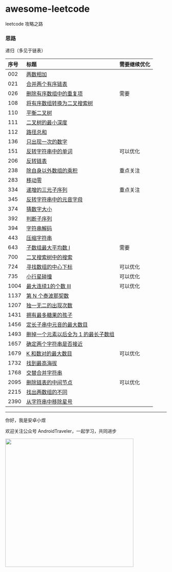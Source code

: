 # awesome-leetcode
leetcode 攻略之路

### 思路
递归（多见于链表）


| 序号   | 标题                                    | 需要继续优化 |
|:-----|:--------------------------------------|:-------|
| 002  | [两数相加](./java/002.md)                 |
| 021  | [合并两个有序链表](./java/021.md)             |
| 026  | [删除有序数组中的重复项](./java/026.md)          | 需要     |
| 108  | [将有序数组转换为二叉搜索树](./java/108.md)        |
| 110  | [平衡二叉树](./java/110.md)                |
| 111  | [二叉树的最小深度](./java/111.md)             |
| 112  | [路径总和](./java/112.md)                 |
| 136  | [只出现一次的数字](./java/136.md)             |
| 151  | [反转字符串中的单词](./java/151.md)            | 可以优化   |
| 206  | [反转链表](./java/206.md)                 |
| 238  | [除自身以外数组的乘积](./java/238.md)           | 重点关注   |
| 283  | [移动零](./java/283.md)                  |
| 334  | [递增的三元子序列](./java/334.md)             | 重点关注   |
| 345  | [反转字符串中的元音字母](./java/345.md)          |
| 374  | [猜数字大小](./java/374.md)                |
| 392  | [判断子序列](./java/392.md)                |
| 394  | [字符串解码](./java/394.md)                |
| 443  | [压缩字符串](./443.md)                     |
| 643  | [子数组最大平均数 I](./java/643.md)           | 需要     |
| 700  | [二叉搜索树中的搜索](./java/700.md)            |
| 724  | [寻找数组的中心下标](./java/724.md)            | 可以优化   |
| 735  | [小行星碰撞](./java/735.md)                | 可以优化 |
| 1004 | [最大连续1的个数 III](./java/1004.md)        | 可以优化   |
| 1137 | [第 N 个泰波那契数](./java/1137.md)          |
| 1207 | [独一无二的出现次数](./java/1207.md)           |
| 1431 | [拥有最多糖果的孩子](./java/1431.md)           |
| 1456 | [定长子串中元音的最大数目](./java/1456.md)        |
| 1493 | [删掉一个元素以后全为 1 的最长子数组](./java/1493.md) |
| 1657 | [确定两个字符串是否接近](./java/1657.md)         |
| 1679 | [K 和数对的最大数目](./java/1679.md)          | 可以优化   |
| 1732 | [找到最高海拔](./java/1732.md)              |
| 1768 | [交替合并字符串](./java/1768.md)             |
| 2095 | [删除链表的中间节点](./java/2095.md)           | 可以优化   |
| 2215 | [找出两数组的不同](./java/2215.md)            |
| 2390 | [从字符串中移除星号](./java/2390.md)           |




<hr/>

你好，我是安卓小煜

欢迎关注公众号 AndroidTraveler，一起学习，共同进步

<img src="./res/image/wechat_official_account.jpg" width="400"/>

